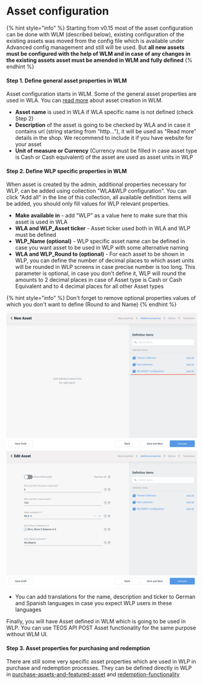 # Asset configuration

{% hint style="info" %}
Starting from v0.15 most of the asset configuration can be done with WLM (described below), existing configuration of the existing assets was moved from the config file which is available under Advanced config management and still will be used. But **all new assets must be configured with the help of WLM and in case of any changes in the existing assets asset must be amended in WLM and fully defined**
{% endhint %}

#### **Step 1. Define general asset properties in WLM**

Asset configuration starts in WLM. Some of the general asset properties are used in WLA. You can [read more](https://teos-docs.coreledger.net/v/white-label-management-tool/user-guide/create-asset) about asset creation in WLM.

* **Asset name** is used in WLA if WLA specific name is not defined (check Step 2)
* **Description** of the asset is going to be checked by WLA and in case it contains url (string starting from "http..."), it will be used as "Read more" details in the shop. We recommend to include it if you have website for your asset
* **Unit of measure or Currency** (Currency must be filled in case asset type is Cash or Cash equivalent) of the asset are used as asset units in WLP

#### **Step 2. Define WLP specific properties in WLM**

When asset is created by the admin, additional properties necessary for WLP, can be added using collection "WLA\&WLP configuration". You can click "Add all" in the line of this collection, all available definition items will be added, you should only fill values for WLP relevant properties.

* **Make available in** - add "WLP" as a value here to make sure that this asset is used in WLA
* **WLA and WLP\_Asset ticker** - Asset ticker used both in WLA and WLP must be defined
* **WLP\_Name (optional)** - WLP specific asset name can be defined in case you want asset to be used in WLP with some alternative naming&#x20;
* **WLA and WLP\_Round to (optional)** - For each asset to be shown in WLP, you can define the number of decimal places to which asset units will be rounded in WLP screens in case precise number is too long. This parameter is optional, in case you don't define it, WLP will round the amounts to 2 decimal places in case of Asset type is Cash or Cash Equivalent and to 4 decimal places for all other Asset types

{% hint style="info" %}
Don't forget to remove optional properties values of which you don't want to define (Round to and Name)
{% endhint %}

![](<../../.gitbook/assets/image (5).png>)![](<../../.gitbook/assets/image (1).png>)

* You can add translations for the name, description and ticker to German and Spanish languages in case you expect WLP users in these languages

Finally, you will have Asset defined in WLM which is going to be used in WLP. You can use TEOS API POST Asset functionality for the same purpose without WLM UI.

#### Step 3. Asset properties for purchasing and redemption

There are still some very specific asset properties which are used in WLP in purchase and redemption processes. They can be defined directly in WLP in [purchase-assets-and-featured-asset](features-configuration/purchase-assets-and-featured-asset/ "mention") and [redemption-functionality](features-configuration/redemption-functionality/ "mention")
